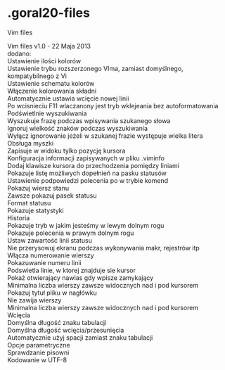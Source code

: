 .goral20-files
==============
Vim files

Vim files v1.0 - 22 Maja 2013  
dodano:  
Ustawienie ilości kolorów  
Ustawienie trybu rozszerzonego VIma, zamiast domyślnego, kompatybilnego z Vi  
Ustawienie schematu kolorów  
Włączenie kolorowania składni  
Automatycznie ustawia wcięcie nowej linii  
Po wcisnieciu F11 wlaczanony jest tryb wklejeania bez autoformatowania  
Podświetlnie wyszukiwania  
Wyszukuje frazę podczas wpisywania szukanego słowa  
Ignoruj wielkość znaków podczas wyszukiwania  
Wyłącz ignorowanie jeżeli w szukanej frazie występuje wielka litera  
Obsługa myszki  
Zapisuje w widoku tylko pozycję kursora  
Konfiguracja informacji zapisywanych w pliku .viminfo  
Dodaj klawisze kursora do przechodzenia pomiędzy liniami  
Pokazuje listę możliwych dopełnień na pasku statusów  
Ustawienie podpowiedzi polecenia po <tab> w trybie komend  
Pokazuj wiersz stanu  
Zawsze pokazuj pasek statusu  
Format statusu  
Pokazuje statystyki  
Historia  
Pokazuje tryb w jakim jesteśmy w lewym dolnym rogu  
Pokazuje polecenia w prawym dolnym rogu  
Ustaw zawartość linii statusu  
Nie przerysowuj ekranu podczas wykonywania makr, rejestrów itp  
Włącza numerowanie wierszy  
Pokazuwanie numeru linii  
Podswietla linie, w ktorej znajduje sie kursor  
Pokaż otwierający nawias gdy wpisze zamykający  
Minimalna liczba wierszy zawsze widocznych nad i pod kursorem  
Pokazuj tytuł pliku w nagłówku  
Nie zawija wierszy  
Minimalna liczba wierszy zawsze widocznych nad i pod kursorem  
Wcięcia  
Domyślna długość znaku tabulacji  
Domyślna długość wcięcia/przesunięcia  
Automatycznie użyj spacji zamiast znaku tabulacji  
Opcje parametryczne  
Sprawdzanie pisowni  
Kodowanie w UTF-8  

